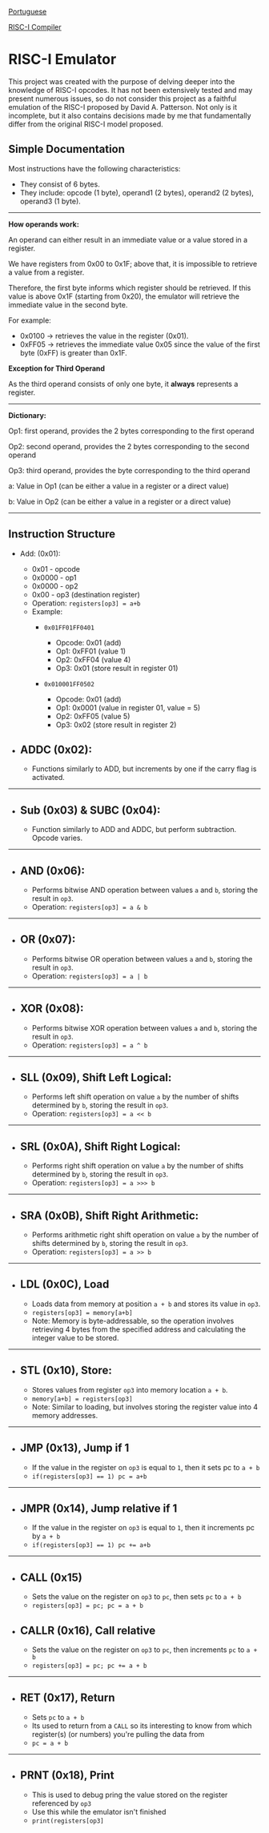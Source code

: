 [Portuguese](README-pt.md)    

[RISC-I Compiler](https://github.com/710lucas/RISC-I-Compiler)

# RISC-I Emulator

This project was created with the purpose of delving deeper into the knowledge of RISC-I opcodes. It has not been extensively tested and may present numerous issues, so do not consider this project as a faithful emulation of the RISC-I proposed by David A. Patterson. Not only is it incomplete, but it also contains decisions made by me that fundamentally differ from the original RISC-I model proposed.

## Simple Documentation

Most instructions have the following characteristics:

- They consist of 6 bytes.
- They include: opcode (1 byte), operand1 (2 bytes), operand2 (2 bytes), operand3 (1 byte).

---

**How operands work:**

An operand can either result in an immediate value or a value stored in a register.

We have registers from 0x00 to 0x1F; above that, it is impossible to retrieve a value from a register.

Therefore, the first byte informs which register should be retrieved. If this value is above 0x1F (starting from 0x20), the emulator will retrieve the immediate value in the second byte.

For example:

- 0x0100 -> retrieves the value in the register (0x01).
- 0xFF05 -> retrieves the immediate value 0x05 since the value of the first byte (0xFF) is greater than 0x1F.

**Exception for Third Operand**

As the third operand consists of only one byte, it **always** represents a register.

---

**Dictionary:**

Op1: first operand, provides the 2 bytes corresponding to the first operand

Op2: second operand, provides the 2 bytes corresponding to the second operand

Op3: third operand, provides the byte corresponding to the third operand
<br>

a: Value in Op1 (can be either a value in a register or a direct value)

b: Value in Op2 (can be either a value in a register or a direct value)

---

## Instruction Structure

 - Add: (0x01): 
     - 0x01 - opcode
     - 0x0000 - op1
     - 0x0000 - op2
     - 0x00 - op3 (destination register)
     - Operation: `registers[op3] = a+b`
     - Example:
        - `0x01FF01FF0401`
            - Opcode: 0x01 (add)
            - Op1: 0xFF01 (value 1)
            - Op2: 0xFF04 (value 4)
            - Op3: 0x01 (store result in register 01)
            
        - `0x010001FF0502`
            - Opcode: 0x01 (add)
            - Op1: 0x0001 (value in register 01, value = 5)
            - Op2: 0xFF05 (value 5)
            - Op3: 0x02 (store result in register 2)

- ADDC  (0x02):
  - 
  - Functions similarly to ADD, but increments by one if the carry flag is activated.
  
---
- Sub (0x03) & SUBC (0x04):
  - 
  - Function similarly to ADD and ADDC, but perform subtraction. Opcode varies.

---
- AND (0x06):
  - 
  - Performs bitwise AND operation between values `a` and `b`, storing the result in `op3`.
  - Operation: `registers[op3] = a & b`

---
- OR (0x07):
  - 
   - Performs bitwise OR operation between values `a` and `b`, storing the result in `op3`.
   - Operation: `registers[op3] = a | b`

---
- XOR (0x08):
  - 
   - Performs bitwise XOR operation between values `a` and `b`, storing the result in `op3`.
   - Operation: `registers[op3] = a ^ b`
   
---
- SLL (0x09), Shift Left Logical:
  - 
  - Performs left shift operation on value `a` by the number of shifts determined by `b`, storing the result in `op3`.
  - Operation: `registers[op3] = a << b`
 
---
- SRL (0x0A), Shift Right Logical:
  - 
  - Performs right shift operation on value `a` by the number of shifts determined by `b`, storing the result in `op3`.
  - Operation: `registers[op3] = a >>> b`
  
---
- SRA (0x0B), Shift Right Arithmetic:
  - 
   - Performs arithmetic right shift operation on value `a` by the number of shifts determined by `b`, storing the result in `op3`.
   - Operation: `registers[op3] = a >> b`
   
---
- LDL (0x0C), Load
  - 
  - Loads data from memory at position `a + b` and stores its value in `op3`.
  - `registers[op3] = memory[a+b]`
  - Note: Memory is byte-addressable, so the operation involves retrieving 4 bytes from the specified address and calculating the integer value to be stored.
  
---
- STL (0x10), Store:
  - 
  - Stores values from register `op3` into memory location `a + b`.
  - `memory[a+b] = registers[op3]`
  - Note: Similar to loading, but involves storing the register value into 4 memory addresses.
  
---
- JMP (0x13), Jump if 1
  - 
  - If the value in the register on `op3` is equal to `1`, then it sets pc to `a + b`
  - `if(registers[op3] == 1) pc = a+b`

---
- JMPR (0x14), Jump relative if 1
  -
  - If the value in the register on `op3` is equal to `1`, then it increments pc by `a + b`
  - `if(registers[op3] == 1) pc += a+b`

---
- CALL (0x15)
  - 
  - Sets the value on the register on `op3` to `pc`, then sets `pc` to `a + b`
  - `registers[op3] = pc; pc = a + b`
 
- CALLR (0x16), Call relative
  -
  - Sets the value on the register on `op3` to `pc`, then increments `pc` to `a + b`
  - `registers[op3] = pc; pc += a + b`

---
- RET (0x17), Return
  - 
  - Sets `pc` to `a + b`
  - Its used to return from a `CALL` so its interesting to know from which register(s) (or numbers) you're pulling the data from
  - `pc = a + b`

---
- PRNT (0x18), Print
  - 
  - This is used to debug pring the value stored on the register referenced by `op3`
  - Use this while the emulator isn't finished
  - `print(registers[op3]`

